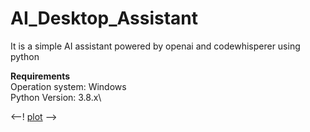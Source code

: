 # AI_Desktop_Assistant
It is a simple AI assistant powered by openai and codewhisperer using python

**Requirements**\
Operation system: Windows\
Python Version: 3.8.x\

[//]: # (This may be the most platform independent comment)
<--! [plot](./directory_1/directory_2/.../directory_n/plot.png) -->

